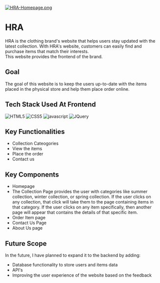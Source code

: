 [![HRA-Homepage.png](https://i.postimg.cc/zDHk9GH3/HRA-Homepage.png)](https://postimg.cc/BtsDFsgG)


# HRA 
HRA is the clothing brand's website that helps users stay updated with the latest collection.
With HRA's website, customers can easily find and purchase items that match their interests. <br>
This website provides the frontend of the brand.

## Goal

The goal of this website is to keep the users up-to-date with the items placed in the physical store and help them place order online.

## Tech Stack Used At Frontend

![HTML5](https://img.shields.io/badge/HTML5-E34F26?style=for-the-badge&logo=html5&logoColor=white)
![CSS5](https://img.shields.io/badge/CSS3-1572B6?style=for-the-badge&logo=css3&logoColor=white)
![javascript](https://img.shields.io/badge/javascript-F7DF1E?style=for-the-badge&logo=javascript&logoColor=black)
![JQuery](https://img.shields.io/badge/jQuery-0769AD?style=for-the-badge&logo=jquery&logoColor=white)


## Key Functionalities

- Collection Cateogories
- View the items
- Place the order
- Contact us

## Key Components

- Homepage 
- The Collection Page provides the user with categories like summer collection, winter collection, or spring collection. If the user clicks on any collection, that click will take them to the page containing items in that category. If the user clicks on any item specifically, then another page will appear that contains the details of that specific item.
- Order Item page
- Contact Us Page
- About Us page


## Future Scope

In the future, I have planned to expand it to the backend by adding:
- Database functionality to store users and items data
- API's 
- Improving the user experience of the website based on the feedback





